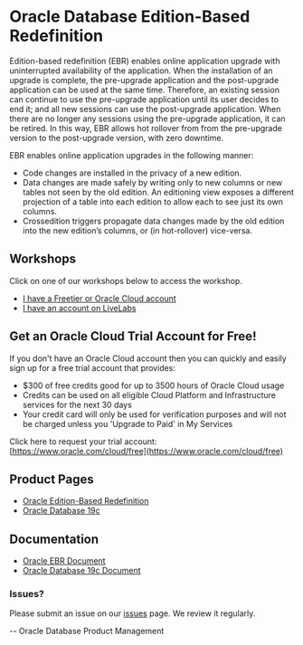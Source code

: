 # Oracle Database Edition-Based Redefinition

Edition-based redefinition (EBR) enables online application upgrade with uninterrupted availability of the application. When the installation of an upgrade is complete, the pre-upgrade application and the post-upgrade application can be used at the same time. Therefore, an existing session can continue to use the pre-upgrade application until its user decides to end it; and all new sessions can use the post-upgrade application. When there are no longer any sessions using the pre-upgrade application, it can be retired. In this way, EBR allows hot rollover from from the pre-upgrade version to the post-upgrade version, with zero downtime.

EBR enables online application upgrades in the following manner:

- Code changes are installed in the privacy of a new edition.
- Data changes are made safely by writing only to new columns or new tables not seen by the old edition. An editioning view exposes a different projection of a table into each edition to allow each to see just its own columns.
- Crossedition triggers propagate data changes made by the old edition into the new edition’s columns, or (in hot-rollover) vice-versa.

## Workshops
Click on one of our workshops below to access the workshop.

- [I have a Freetier or Oracle Cloud account](https://minqiaowang.github.io/edition-based-redefinition/freetier/index.html)
- [I have an account on LiveLabs](https://minqiaowang.github.io/edition-based-redefinition/livelabs/index.html)


## Get an Oracle Cloud Trial Account for Free!
If you don't have an Oracle Cloud account then you can quickly and easily sign up for a free trial account that provides:
- $300 of free credits good for up to 3500 hours of Oracle Cloud usage
- Credits can be used on all eligible Cloud Platform and Infrastructure services for the next 30 days
- Your credit card will only be used for verification purposes and will not be charged unless you 'Upgrade to Paid' in My Services

Click here to request your trial account: [https://www.oracle.com/cloud/free](https://www.oracle.com/cloud/free)


## Product Pages
- [Oracle Edition-Based Redefinition](https://www.oracle.com/database/technologies/high-availability/ebr.html)
- [Oracle Database 19c](https://www.oracle.com/database/)

## Documentation
- [Oracle EBR Document](https://docs.oracle.com/en/database/oracle/oracle-database/19/adfns/editions.html)
- [Oracle Database 19c Document](https://docs.oracle.com/en/database/oracle/oracle-database/19/books.html)

### Issues?
Please submit an issue on our [issues](https://github.com/oracle/learning-library/issues) page.  We review it regularly.

-- Oracle Database Product Management
